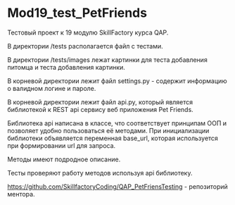 # Mod19_test_PetFriends

Тестовый проект к 19 модулю SkillFactory курса QAP.

В директории /tests располагается файл с тестами.

В директории /tests/images лежат картинки для теста добавления питомца и теста добавления картинки.

В корневой директории лежит файл settings.py - содержит информацию о валидном логине и пароле.

В корневой директории лежит файл api.py, который является библиотекой к REST api сервису веб приложения Pet Friends.

Библиотека api написана в классе, что соответствует принципам ООП и позволяет удобно пользоваться её методами. При инициализации библиотеки объявляется переменная base_url, которая используется при формировании url для запроса.

Методы имеют подродное описание.

Тесты проверяют работу методов используя api библиотеку.

https://github.com/SkillfactoryCoding/QAP_PetFriensTesting - репозиторий ментора.

